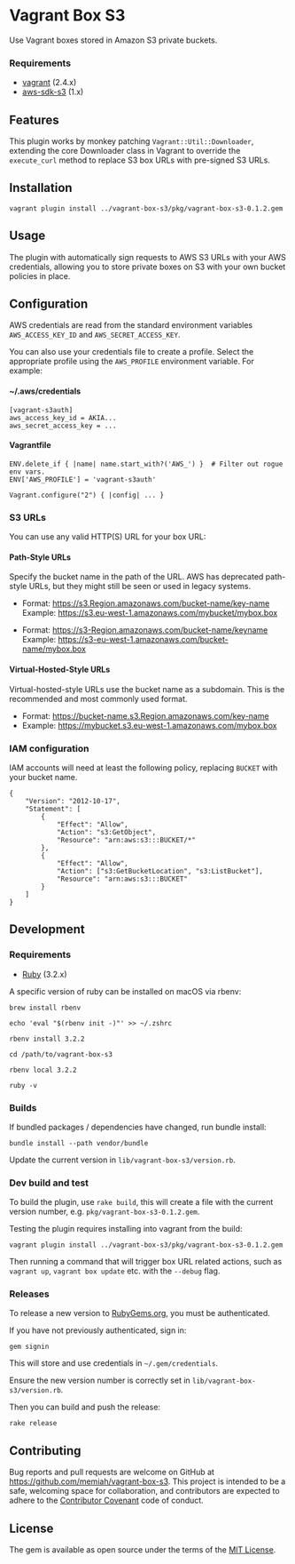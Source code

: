 # Vagrant Box S3

Use Vagrant boxes stored in Amazon S3 private buckets.

### Requirements

- [vagrant](https://developer.hashicorp.com/vagrant/install?product_intent=vagrant) (2.4.x)
- [aws-sdk-s3](https://rubygems.org/gems/aws-sdk-s3/versions/1.143.0) (1.x)

## Features

This plugin works by monkey patching `Vagrant::Util::Downloader`, extending the core Downloader class in Vagrant to
override the `execute_curl` method to replace S3 box URLs with pre-signed S3 URLs.

## Installation

    vagrant plugin install ../vagrant-box-s3/pkg/vagrant-box-s3-0.1.2.gem

## Usage

The plugin with automatically sign requests to AWS S3 URLs with your AWS credentials, allowing you to store private
boxes on S3 with your own bucket policies in place.

## Configuration

AWS credentials are read from the standard environment variables `AWS_ACCESS_KEY_ID` and `AWS_SECRET_ACCESS_KEY`.

You can also use your credentials file to create a profile. Select the appropriate profile using the `AWS_PROFILE` environment variable. For example:

#### ~/.aws/credentials

    [vagrant-s3auth]
    aws_access_key_id = AKIA...
    aws_secret_access_key = ...

#### Vagrantfile

    ENV.delete_if { |name| name.start_with?('AWS_') }  # Filter out rogue env vars.
    ENV['AWS_PROFILE'] = 'vagrant-s3auth'

    Vagrant.configure("2") { |config| ... }

### S3 URLs

You can use any valid HTTP(S) URL for your box URL:

#### Path-Style URLs

Specify the bucket name in the path of the URL. AWS has deprecated path-style URLs, but they might still be seen or used in legacy systems.

- Format: https://s3.Region.amazonaws.com/bucket-name/key-name
  Example: https://s3.eu-west-1.amazonaws.com/mybucket/mybox.box

- Format: https://s3-Region.amazonaws.com/bucket-name/keyname
  Example: https://s3-eu-west-1.amazonaws.com/bucket-name/mybox.box

#### Virtual-Hosted-Style URLs
Virtual-hosted-style URLs use the bucket name as a subdomain. This is the recommended and most commonly used format.

- Format: https://bucket-name.s3.Region.amazonaws.com/key-name
- Example: https://mybucket.s3.eu-west-1.amazonaws.com/mybox.box

### IAM configuration

IAM accounts will need at least the following policy, replacing `BUCKET` with your bucket name.

    {
        "Version": "2012-10-17",
        "Statement": [
            {
                "Effect": "Allow",
                "Action": "s3:GetObject",
                "Resource": "arn:aws:s3:::BUCKET/*"
            },
            {
                "Effect": "Allow",
                "Action": ["s3:GetBucketLocation", "s3:ListBucket"],
                "Resource": "arn:aws:s3:::BUCKET"
            }
        ]
    }

## Development

### Requirements

- [Ruby](https://www.ruby-lang.org/en/downloads/) (3.2.x)

A specific version of ruby can be installed on macOS via rbenv:

    brew install rbenv

    echo 'eval "$(rbenv init -)"' >> ~/.zshrc

    rbenv install 3.2.2

    cd /path/to/vagrant-box-s3

    rbenv local 3.2.2

    ruby -v


### Builds

If bundled packages / dependencies have changed, run bundle install:

    bundle install --path vendor/bundle

Update the current version in `lib/vagrant-box-s3/version.rb`.

### Dev build and test

To build the plugin, use `rake build`, this will create a file with the current version number, e.g. `pkg/vagrant-box-s3-0.1.2.gem`.

Testing the plugin requires installing into vagrant from the build:

    vagrant plugin install ../vagrant-box-s3/pkg/vagrant-box-s3-0.1.2.gem

Then running a command that will trigger box URL related actions, such as `vagrant up`, `vagrant box update` etc. with the `--debug` flag.

### Releases

To release a new version to [RubyGems.org](https://rubygems.org/gems/vagrant-box-s3), you must be authenticated.

If you have not previously authenticated, sign in:

    gem signin

This will store and use credentials in `~/.gem/credentials`.

Ensure the new version number is correctly set in `lib/vagrant-box-s3/version.rb`.

Then you can build and push the release:

    rake release

## Contributing

Bug reports and pull requests are welcome on GitHub at https://github.com/memiah/vagrant-box-s3. 
This project is intended to be a safe, welcoming space for collaboration, and contributors are expected to adhere to the [Contributor Covenant](http://contributor-covenant.org) code of conduct.

## License

The gem is available as open source under the terms of the [MIT License](https://opensource.org/licenses/MIT).
